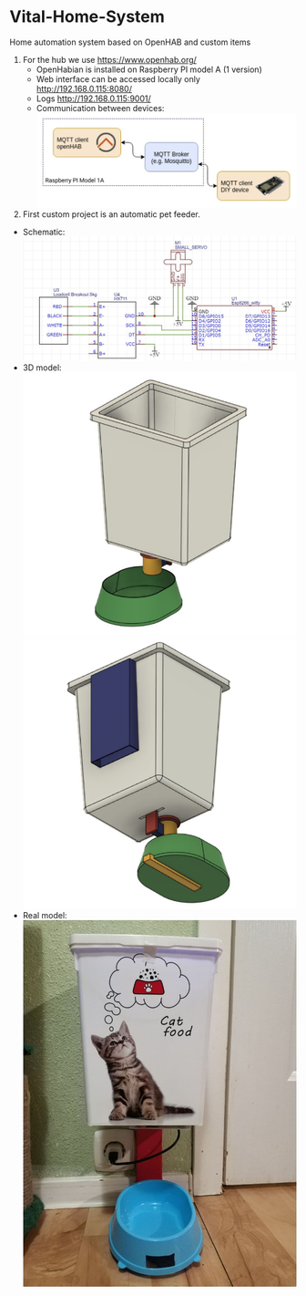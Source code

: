 # Vital-Home-System
Home automation system based on OpenHAB and custom items

1. For the hub we use https://www.openhab.org/
   - OpenHabian is installed on Raspberry PI model A (1 version)
   - Web interface can be accessed locally only http://192.168.0.115:8080/
   - Logs http://192.168.0.115:9001/
   - Communication between devices: <br />
![communication](./feeder/communication.JPG)
2. First custom project is an automatic pet feeder.
 - Schematic: <br />
![schematic](./feeder/schematic.JPG)
- 3D model: <br />
![3d model front](./feeder/3dmodel_front.jpg)
![3d model bottom](./feeder/3dmodel_bottom.jpg)
- Real model:  <br />
![real model](./feeder/real.jpg)
